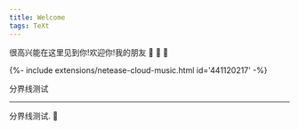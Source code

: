 ```yaml
---
title: Welcome
tags: TeXt
---
```


很高兴能在这里见到你!欢迎你!我的朋友 :ghost: :ghost: :ghost:



<div>{%- include extensions/netease-cloud-music.html id='441120217' -%}</div> 





分界线测试

<!--more-->

---

分界线测试. :star2:
